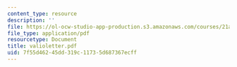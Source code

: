 ```yaml
---
content_type: resource
description: ''
file: https://ol-ocw-studio-app-production.s3.amazonaws.com/courses/21a-441-the-conquest-of-america-spring-2004/7f55d46245dd319c11735d687367ecff_valioletter.pdf
file_type: application/pdf
resourcetype: Document
title: valioletter.pdf
uid: 7f55d462-45dd-319c-1173-5d687367ecff
---
```

